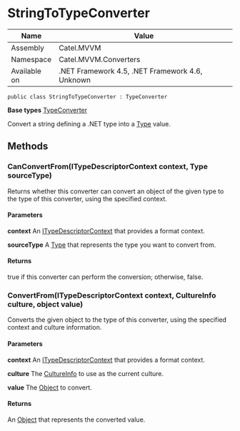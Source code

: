

# StringToTypeConverter

Name|Value
---|---
Assembly|Catel.MVVM
Namespace|Catel.MVVM.Converters
Available on|.NET Framework 4.5, .NET Framework 4.6, Unknown

```
public class StringToTypeConverter : TypeConverter
```

**Base types**
[TypeConverter]()


Convert a string defining a .NET type into a [Type](#) value.



## Methods

### CanConvertFrom(ITypeDescriptorContext context, Type sourceType)

Returns whether this converter can convert an object of the given type to the type of this converter, using the specified context.

#### Parameters

**context**
An [ITypeDescriptorContext](#) that provides a format context.

**sourceType**
A [Type](#) that represents the type you want to convert from.

#### Returns

true if this converter can perform the conversion; otherwise, false.



### ConvertFrom(ITypeDescriptorContext context, CultureInfo culture, object value)

Converts the given object to the type of this converter, using the specified context and culture information.

#### Parameters

**context**
An [ITypeDescriptorContext](#) that provides a format context.

**culture**
The [CultureInfo](#) to use as the current culture.

**value**
The [Object](#) to convert.

#### Returns

An [Object](#) that represents the converted value.



